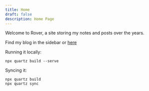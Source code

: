 ```yaml
---
title: Home
draft: false
description: Home Page
---
```


Welcome to Rover, a site storing my notes and posts over the years.

Find my blog in the sidebar or [here](Posts/)


Running it locally:
```
npx quartz build --serve
```

Syncing it:
```
npx quartz build
npx quartz sync
```